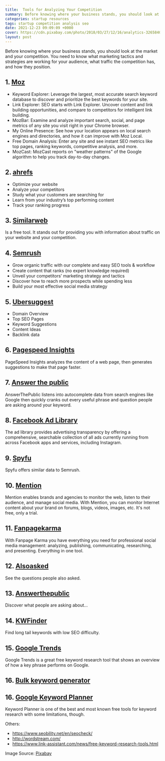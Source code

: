```yaml
---
title:  Tools for Analyzing Your Competition
summary: Before knowing where your business stands, you should look at the market and your competition. You need to know what marketing tactics and strategies are working for your audience, what traffic the competition has, and how they position.
categories: startup resources
tags: startup competition analysis seo
date: 2021-12-23 09:09:09 +0000
cover: https://cdn.pixabay.com/photo/2018/03/27/12/16/analytics-3265840_960_720.jpg
layout: post
---
```


Before knowing where your business stands, you should look at the market and your competition. You need to know what marketing tactics and strategies are working for your audience, what traffic the competition has, and how they position.

<h2>1. <a href="https://moz.com/free-seo-tools" target="_blank">Moz</a></h2>

- Keyword Explorer: Leverage the largest, most accurate search keyword database to discover and prioritize the best keywords for your site.
- Link Explorer: SEO starts with Link Explorer. Uncover content and link building opportunities, and compare to competitors for intelligent link building.
- MozBar: Examine and analyze important search, social, and page metrics of any site you visit right in your Chrome browser.
- My Online Presence: See how your location appears on local search engines and directories, and how it can improve with Moz Local.
- Free Domain Analysis: Enter any site and see instant SEO metrics like top pages, ranking keywords, competitive analysis, and more.
- MozCast: MozCast reports on "weather patterns" of the Google algorithm to help you track day-to-day changes. 

<h2>2. <a href="https://ahrefs.com/" target="_blank">ahrefs</a></h2>

- Optimize your website
- Analyze your competitors
- Study what your customers are searching for
- Learn from your industry’s top performing content
- Track your ranking progress

<h2>3. <a href="https://www.similarweb.com/" target="_blank">Similarweb</a></h2>
Is a free tool. It stands out for providing you with information about traffic on your website and your competition.

<h2>4. <a href="https://semrush.com/" target="_blank">Semrush</a></h2>

- Grow organic traﬃc with our complete and easy SEO tools & workﬂow
- Create content that ranks (no expert knowledge required)
- Unveil your competitors’ marketing strategy and tactics
- Discover how to reach more prospects while spending less
- Build your most effective social media strategy
        
<h2>5. <a href="https://neilpatel.com/ubersuggest/" target="_blank">Ubersuggest</a></h2>

- Domain Overview
- Top SEO Pages
- Keyword Suggestions
- Content Ideas
- Backlink data

<h2>6. <a href="https://developers.google.com/speed/pagespeed/insights/" target="_blank">Pagespeed Insights</a></h2>

PageSpeed Insights analyzes the content of a web page, then generates suggestions to make that page faster.

<h2>7. <a href="https://answerthepublic.com/" target="_blank">Answer the public</a></h2>

AnswerThePublic listens into autocomplete data from search engines like Google then quickly cranks out every useful phrase and question people are asking around your keyword.

<h2>8. <a href="https://www.facebook.com/ads/library" target="_blank">Facebook Ad Library</a></h2>

The ad library provides advertising transparency by offering a comprehensive, searchable collection of all ads currently running from across Facebook apps and services, including Instagram.

<h2>9. <a href="https://www.spyfu.com/" target="_blank">Spyfu</a></h2>

Spyfu offers similar data to Semrush.

<h2>10. <a href="https://mention.com/" target="_blank">Mention</a></h2>

Mention enables brands and agencies to monitor the web, listen to their audience, and manage social media. With Mention, you can monitor Internet content about your brand on forums, blogs, videos, images, etc. It's not free, only a trial.

<h2>11. <a href="https://www.fanpagekarma.com/start" target="_blank">Fanpagekarma</a></h2>

 With Fanpage Karma you have everything you need for professional social media management: analyzing, publishing, communicating, researching, and presenting. Everything in one tool. 

<h2>12. <a href="https://alsoasked.com/" target="_blank">Alsoasked</a></h2>

See the questions people also asked.

<h2>13. <a href="https://answerthepublic.com/" target="_blank">Answerthepublic</a></h2>

Discover what people are asking about…

<h2>14. <a href="https://kwfinder.com" target="_blank">KWFinder</a></h2>

Find long tail keywords with low SEO difficulty.

<h2>15. <a href="https://trends.google.com/" target="_blank">Google Trends</a></h2>

Google Trends is a great free keyword research tool that shows an overview of how a key phrase performs on Google.

<h2>16. <a href="https://www.highervisibility.com/free-seo-tools/bulk-keyword-generator/" target="_blank">Bulk keyword generator</a></h2>

<h2>16. <a href="https://ads.google.com/home/tools/keyword-planner/" target="_blank">Google Keyword Planner</a></h2>

Keyword Planner is one of the best and most known free tools for keyword research with some limitations, though.

Others:

- <https://www.seobility.net/en/seocheck/>
- <http://wordstream.com/>
- <https://www.link-assistant.com/news/free-keyword-research-tools.html>


Image Source: <a href="https://pixabay.com/images/id-731479/" target="_blank">Pixabay</a>
